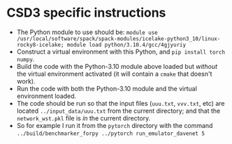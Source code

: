 # CSD3 specific instructions
- The Python module to use should be: `module use /usr/local/software/spack/spack-modules/icelake-python3_10/linux-rocky8-icelake; module load python/3.10.4/gcc/4gjyuriy`
- Construct a virtual environment with this Python, and `pip install torch numpy`.
- Build the code with the Python-3.10 module above loaded but _without_ the virtual environment activated (it will contain a `cmake` that doesn't work).
- Run the code with both the Python-3.10 module and the virtual environment loaded.
- The code should be run so that the input files (`uuu.txt`, `vvv.txt`, etc) are located `../input_data/uuu.txt` from the current directory; and that the `network_wst.pkl` file is _in_ the current directory.
- So for example I run it from the `pytorch` directory with the command `../build/benchmarker_forpy ../pytorch run_emulator_davenet 5`
